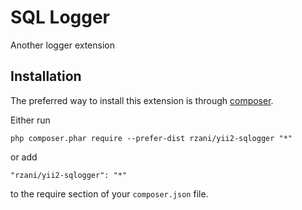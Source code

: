 SQL Logger
==========
Another logger extension

Installation
------------

The preferred way to install this extension is through [composer](http://getcomposer.org/download/).

Either run

```
php composer.phar require --prefer-dist rzani/yii2-sqlogger "*"
```

or add

```
"rzani/yii2-sqlogger": "*"
```

to the require section of your `composer.json` file.
